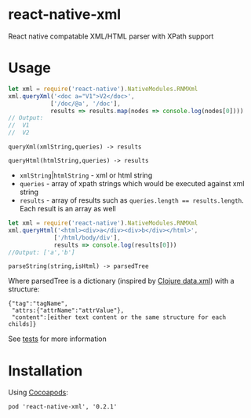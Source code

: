 # react-native-xml
React native compatable XML/HTML parser with XPath support

# Usage

```javascript
let xml = require('react-native').NativeModules.RNMXml
xml.queryXml('<doc a="V1">V2</doc>',
            ['/doc/@a', '/doc'],
            results => results.map(nodes => console.log(nodes[0])))
// Output:
//	V1
//	V2
```

`queryXml(xmlString,queries) -> results`

`queryHtml(htmlString,queries) -> results`

- `xmlString`|`htmlString` - xml or html string
- `queries` - array of xpath strings which would be executed against xml string
- `results` - array of results such as `queries.length == results.length`. Each result is an array as well

```javascript
let xml = require('react-native').NativeModules.RNMXml
xml.queryHtml('<html><div>a</div><div>b</div></html>',
		 	 ['/html/body/div'],
		 	 results => console.log(results[0]))
//Output: ['a','b']

```

`parseString(string,isHtml) -> parsedTree`

Where parsedTree is a dictionary (inspired by [Clojure data.xml](https://github.com/clojure/data.xml)) with a structure:

```
{"tag":"tagName",
 "attrs:{"attrName":"attrValue"},
 "content":[either text content or the same structure for each childs]}
```

See [tests](rnxml/rnxmlTests/rnxmlTests.m) for more information

# Installation

Using [Cocoapods](http://cocoapods.org):

`pod 'react-native-xml', '0.2.1' `
